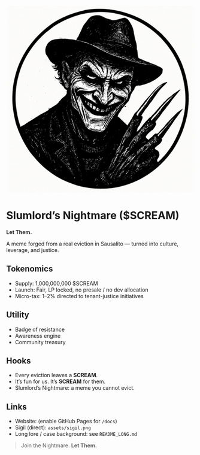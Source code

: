 ![Slumlord's Nightmare Sigil](site/assets/sigil.png)

# Slumlord’s Nightmare ($SCREAM)
**Let Them.**

A meme forged from a real eviction in Sausalito — turned into culture, leverage, and justice.

## Tokenomics
- Supply: 1,000,000,000 $SCREAM
- Launch: Fair, LP locked, no presale / no dev allocation
- Micro-tax: 1–2% directed to tenant-justice initiatives

## Utility
- Badge of resistance  
- Awareness engine  
- Community treasury

## Hooks
- Every eviction leaves a **SCREAM**.  
- It’s fun for us. It’s **SCREAM** for them.  
- Slumlord’s Nightmare: a meme you cannot evict.  

## Links
- Website: (enable GitHub Pages for `/docs`)  
- Sigil (direct): `assets/sigil.png`  
- Long lore / case background: see `README_LONG.md`  

> Join the Nightmare. **Let Them.**
